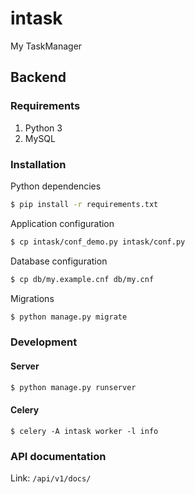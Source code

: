 # intask
My TaskManager

## Backend
### Requirements
1. Python 3
2. MySQL

### Installation
Python dependencies
```bash
$ pip install -r requirements.txt
```
Application configuration
```bash
$ cp intask/conf_demo.py intask/conf.py
```
Database configuration
```bash
$ cp db/my.example.cnf db/my.cnf
```
Migrations
```bash
$ python manage.py migrate
```
### Development 
#### Server
```bash
$ python manage.py runserver
```
#### Celery
```
$ celery -A intask worker -l info
```
### API documentation
Link: `/api/v1/docs/`
